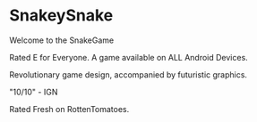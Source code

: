 # SnakeySnake

Welcome to the SnakeGame

Rated E for Everyone.
A game available on ALL Android Devices.

Revolutionary game design, accompanied by futuristic graphics.

"10/10" - IGN

Rated Fresh on RottenTomatoes.
